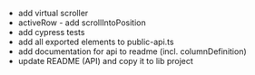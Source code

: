 * add virtual scroller
* activeRow - add scrollIntoPosition
* add cypress tests
* add all exported elements to public-api.ts
* add documentation for api to readme (incl. columnDefinition)
* update README (API) and copy it to lib project
